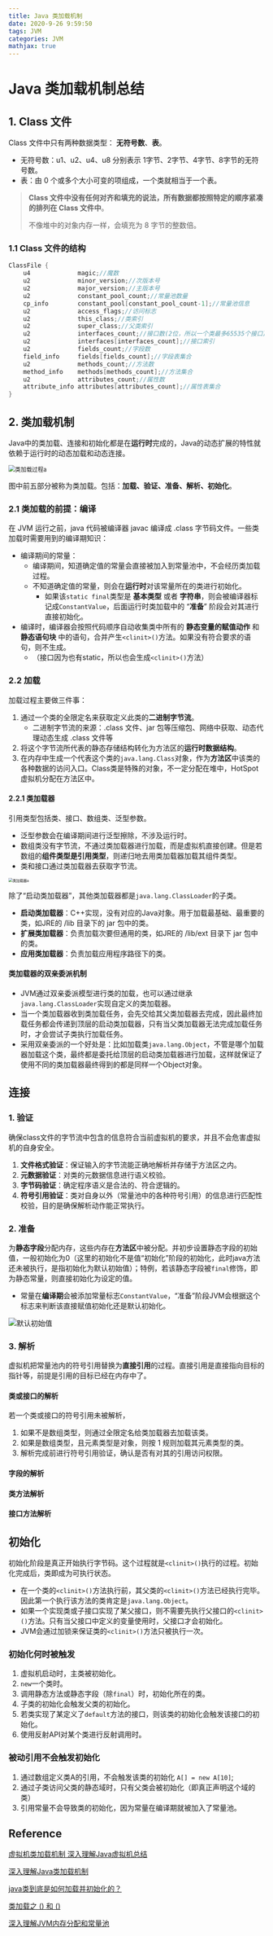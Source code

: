 ```yaml
---
title: Java 类加载机制
date: 2020-9-26 9:59:50
tags: JVM
categories: JVM
mathjax: true
---
```


# Java 类加载机制总结

## 1. Class 文件

Class 文件中只有两种数据类型： **无符号数**、**表**。

- 无符号数：u1、u2、u4、u8 分别表示 1字节、2字节、4字节、8字节的无符号数。
- 表：由 0 个或多个大小可变的项组成，一个类就相当于一个表。

> **Class 文件中没有任何对齐和填充的说法，所有数据都按照特定的顺序紧凑的排列在 Class 文件中**。
>
> 不像堆中的对象内存一样，会填充为 8 字节的整数倍。

### 1.1 Class 文件的结构

~~~java
ClassFile {
    u4             magic;//魔数
    u2             minor_version;//次版本号
    u2             major_version;//主版本号
    u2             constant_pool_count;//常量池数量
    cp_info        constant_pool[constant_pool_count-1];//常量池信息
    u2             access_flags;//访问标志
    u2             this_class;//类索引
    u2             super_class;//父类索引
    u2             interfaces_count;//接口数(2位，所以一个类最多65535个接口)
    u2             interfaces[interfaces_count];//接口索引 
    u2             fields_count;//字段数
    field_info     fields[fields_count];//字段表集合 
    u2             methods_count;//方法数
    method_info    methods[methods_count];//方法集合
    u2             attributes_count;//属性数
    attribute_info attributes[attributes_count];//属性表集合
}

~~~

## 2. 类加载机制

Java中的类加载、连接和初始化都是在**运行时**完成的，Java的动态扩展的特性就依赖于运行时的动态加载和动态连接。

<img src="http://upload-images.jianshu.io/upload_images/12219352-2d61700695ba47c6.png?imageMogr2/auto-orient/strip|imageView2/2/w/662/format/webp" alt="类加载过程a" style="zoom:80%;" />

图中前五部分被称为类加载。包括：**加载、验证、准备、解析、初始化**。

### 2.1 类加载的前提：编译

在 JVM 运行之前，java 代码被编译器 javac 编译成 .class 字节码文件。一些类加载时需要用到的编译期知识：

- 编译期间的常量：
    - 编译期间，知道确定值的常量会直接被加入到常量池中，不会经历类加载过程。
    - 不知道确定值的常量，则会在**运行时**对该常量所在的类进行初始化。
        - 如果该`static final`类型是 **基本类型** 或者 **字符串**，则会被编译器标记成`ConstantValue`，后面运行时类加载中的 “**准备**” 阶段会对其进行直接初始化。
- 编译时，编译器会按照代码顺序自动收集类中所有的 **静态变量的赋值动作** 和 **静态语句块** 中的语句，合并产生`<clinit>()`方法。如果没有符合要求的语句，则不生成。
    - （接口因为也有static，所以也会生成`<clinit>()`方法）

### 2.2 加载

加载过程主要做三件事：

1. 通过一个类的全限定名来获取定义此类的**二进制字节流**。
   - 二进制字节流的来源：.class 文件、jar 包等压缩包、网络中获取、动态代理动态生成 .class 文件等
2. 将这个字节流所代表的静态存储结构转化为方法区的**运行时数据结构**。
3. 在内存中生成一个代表这个类的`java.lang.Class`对象，作为**方法区**中该类的各种数据的访问入口。Class类是特殊的对象，不一定分配在堆中，HotSpot虚拟机分配在方法区中。

#### 2.2.1 类加载器

引用类型包括类、接口、数组类、泛型参数。
- 泛型参数会在编译期间进行泛型擦除，不涉及运行时。
- 数组类没有字节流，不通过类加载器进行加载，而是虚拟机直接创建。但是若数组的**组件类型是引用类型**，则递归地去用类加载器加载其组件类型。
- 类和接口通过类加载器去获取字节流。

<img src="http://upload-images.jianshu.io/upload_images/13898040-92981cbcdd89a0fe.png?imageMogr2/auto-orient/strip|imageView2/2/w/550/format/webp" alt="类加载器a" style="zoom:50%;" />

除了“启动类加载器”，其他类加载器都是`java.lang.ClassLoader`的子类。

- **启动类加载器**：C++实现，没有对应的Java对象。用于加载最基础、最重要的类，如JRE的 /lib 目录下的 jar 包中的类。
- **扩展类加载器**：负责加载次要但通用的类，如JRE的 /lib/ext 目录下 jar 包中的类。
- **应用类加载器**：负责加载应用程序路径下的类。

#### 类加载器的双亲委派机制

- JVM通过双亲委派模型进行类的加载，也可以通过继承`java.lang.ClassLoader`实现自定义的类加载器。
- 当一个类加载器收到类加载任务，会先交给其父类加载器去完成，因此最终加载任务都会传递到顶层的启动类加载器，只有当父类加载器无法完成加载任务时，才会尝试子类执行加载任务。
- 采用双亲委派的一个好处是：比如加载类`java.lang.Object`，不管是哪个加载器加载这个类，最终都是委托给顶层的启动类加载器进行加载，这样就保证了使用不同的类加载器最终得到的都是同样一个Object对象。

## 连接

### 1. 验证

确保class文件的字节流中包含的信息符合当前虚拟机的要求，并且不会危害虚拟机的自身安全。

1. **文件格式验证**：保证输入的字节流能正确地解析并存储于方法区之内。
2. **元数据验证**：对类的元数据信息进行语义校验。
3. **字节码验证**：确定程序语义是合法的、符合逻辑的。
4. **符号引用验证**：类对自身以外（常量池中的各种符号引用）的信息进行匹配性校验，目的是确保解析动作能正常执行。

### 2. 准备

为**静态字段**分配内存，这些内存在**方法区**中被分配。并初步设置静态字段的初始值，一般初始化为0（这里的初始化不是值“初始化”阶段的初始化，此时java方法还未被执行，是指初始化为默认初始值）；特例，若该静态字段被`final`修饰，即为静态常量，则直接初始化为设定的值。
- 常量在**编译期**会被添加常量标志`ConstantValue`，“准备”阶段JVM会根据这个标志来判断该直接赋值初始化还是默认初始化。

![默认初始值](http://upload-images.jianshu.io/upload_images/12219352-1c3e74652ae829c4.png?imageMogr2/auto-orient/strip|imageView2/2/w/737/format/webp)

### 3. 解析

虚拟机把常量池内的符号引用替换为**直接引用**的过程。直接引用是直接指向目标的指针等，前提是引用的目标已经在内存中了。

#### 类或接口的解析

若一个类或接口的符号引用未被解析，
1. 如果不是数组类型，则通过全限定名给类加载器去加载该类。
2. 如果是数组类型，且元素类型是对象，则按 1 规则加载其元素类型的类。
3. 解析完成前进行符号引用验证，确认是否有对其的引用访问权限。

#### 字段的解析

#### 类方法解析

#### 接口方法解析

## 初始化

初始化阶段是真正开始执行字节码。这个过程就是`<clinit>()`执行的过程。初始化完成后，类即成为可执行状态。

- 在一个类的`<clinit>()`方法执行前，其父类的`<clinit>()`方法已经执行完毕。因此第一个执行该方法的类肯定是`java.lang.Object`。
- 如果一个实现类或子接口实现了某父接口，则不需要先执行父接口的`<clinit>()`方法。只有当父接口中定义的变量使用时，父接口才会初始化。
- JVM会通过加锁来保证类的`<clinit>()`方法只被执行一次。

### 初始化何时被触发

1. 虚拟机启动时，主类被初始化。
2. `new`一个类时。
3. 调用静态方法或静态字段（除`final`）时，初始化所在的类。
4. 子类的初始化会触发父类的初始化。
5. 若类实现了某定义了`default`方法的接口，则该类的初始化会触发该接口的初始化。
6. 使用反射API对某个类进行反射调用时。


### 被动引用不会触发初始化

1. 通过数组定义类A的引用，不会触发该类的初始化 `A[] = new A[10]`;
2. 通过子类访问父类的静态域时，只有父类会被初始化（即真正声明这个域的类）
3. 引用常量不会导致类的初始化，因为常量在编译期就被加入了常量池。


## Reference

[虚拟机类加载机制 深入理解Java虚拟机总结](https://www.jianshu.com/p/20f902788988)

[深入理解Java类加载机制](https://www.jianshu.com/p/8cab58ac37e3)

[java类到底是如何加载并初始化的？](https://www.cnblogs.com/jimxz/p/3974939.html)

[类加载之 <clinit>() 和 <init>()](https://www.jianshu.com/p/7ff65c3040ec)

[深入理解JVM内存分配和常量池](https://www.cnblogs.com/zzuli/p/9403928.html)